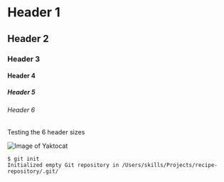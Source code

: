 # Header 1
## Header 2
### Header 3
#### Header 4
##### Header 5
###### Header 6

Testing the 6 header sizes

![Image of Yaktocat](https://octodex.github.com/images/yaktocat.png)


```
$ git init
Initialized empty Git repository in /Users/skills/Projects/recipe-repository/.git/
```
